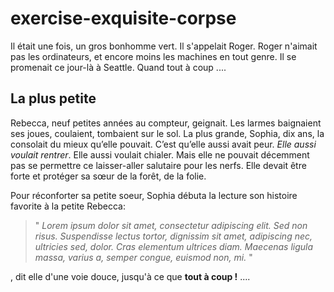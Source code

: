 # exercise-exquisite-corpse

Il était une fois, un gros bonhomme vert. Il s'appelait Roger.
Roger n'aimait pas les ordinateurs, et encore moins les machines en tout genre.
Il se promenait ce jour-là à Seattle. Quand tout à coup ....

## La plus petite
Rebecca, neuf petites années au compteur, geignait. Les larmes baignaient ses joues, coulaient, tombaient sur le sol. La plus grande, Sophia, dix ans, la consolait du mieux qu’elle pouvait. C’est qu’elle aussi avait peur. *Elle aussi voulait rentrer*. Elle aussi voulait chialer. Mais elle ne pouvait décemment pas se permettre ce laisser-aller salutaire pour les nerfs. Elle devait être forte et protéger sa sœur de la forêt, de la folie.

Pour réconforter sa petite soeur, Sophia débuta la lecture son histoire favorite à la petite Rebecca: 
> " *Lorem ipsum dolor sit amet, consectetur adipiscing elit. Sed non risus. Suspendisse lectus tortor, dignissim sit amet, adipiscing nec, ultricies sed, dolor. Cras elementum ultrices diam. Maecenas ligula massa, varius a, semper congue, euismod non, mi.* "

, dit elle d'une voie douce, jusqu'à ce que **tout à coup !** ....
